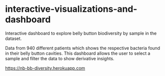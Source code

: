 # interactive-visualizations-and-dashboard
Interactive dashboard to explore belly button biodiversity by sample in the dataset.

Data from 940 different patients which shows the respective bacteria found in their belly button cavities. This dashboard allows the user to select a sample and filter the data to show derivative insights.

https://nb-bb-diversity.herokuapp.com
